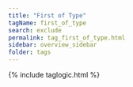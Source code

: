 ```yaml
---
title: "First of Type"
tagName: first_of_type
search: exclude
permalink: tag_first_of_type.html
sidebar: overview_sidebar
folder: tags
---
```

{% include taglogic.html %}

